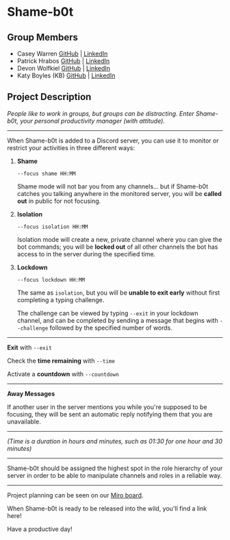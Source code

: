 # Shame-b0t

## Group Members
- Casey Warren [GitHub](https://github.com/caseywar) | [LinkedIn](https://www.linkedin.com/in/casey-maynah-warren/)
- Patrick Hrabos [GitHub](https://github.com/phrabos) | [LinkedIn](https://www.linkedin.com/in/patrick-hrabos/)
- Devon Wolfkiel [GitHub](https://github.com/devon-wolf) | [LinkedIn](https://www.linkedin.com/in/devon-wolfkiel/)
- Katy Boyles (KB) [GitHub](https://github.com/katrinkajb) | [LinkedIn](https://www.linkedin.com/in/katy-boyles/)


## Project Description
*People like to work in groups, but groups can be distracting. Enter Shame-b0t, your personal productivity manager (with attitude).*

---

When Shame-b0t is added to a Discord server, you can use it to monitor or restrict your activities in three different ways:

1) **Shame**

	`--focus shame HH:MM`

	Shame mode will not bar you from any channels... but if Shame-b0t catches you talking anywhere in the monitored server, you will be **called out** in public for not focusing.

2) **Isolation**
	
	`--focus isolation HH:MM`

	Isolation mode will create a new, private channel where you can give the bot commands; you will be **locked out** of all other channels the bot has access to in the server during the specified time.

3) **Lockdown**

	`--focus lockdown HH:MM`

	The same as `isolation`, but you will be **unable to exit early** without first completing a typing challenge.
	
	The challenge can be viewed by typing `--exit` in your lockdown channel, and can be completed by sending a message that begins with `--challenge` followed by the specified number of words.

---

**Exit** with `--exit`

Check the **time remaining** with `--time`

Activate a **countdown** with `--countdown`

---

**Away Messages**

If another user in the server mentions you while you're supposed to be focusing, they will be sent an automatic reply notifying them that you are unavailable.

---

*(Time is a duration in hours and minutes, such as 01:30 for one hour and 30 minutes)*

---

Shame-b0t should be assigned the highest spot in the role hierarchy of your server in order to be able to manipulate channels and roles in a reliable way.

---

Project planning can be seen on our [Miro board](https://miro.com/app/board/o9J_lJdRu3A=/).

When Shame-b0t is ready to be released into the wild, you'll find a link here!

Have a productive day!
